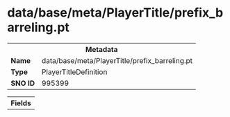 <h1>data/base/meta/PlayerTitle/prefix_barreling.pt</h1><table><tr><th colspan="100%">Metadata</th></tr><tr><td><b>Name</b></td><td>data/base/meta/PlayerTitle/prefix_barreling.pt</td></tr><tr><td><b>Type</b></td><td>PlayerTitleDefinition</td></tr><tr><td><b>SNO ID</b></td><td>995399</td></tr></table>

<table><tr><th colspan="100%">Fields</th></tr></table>

